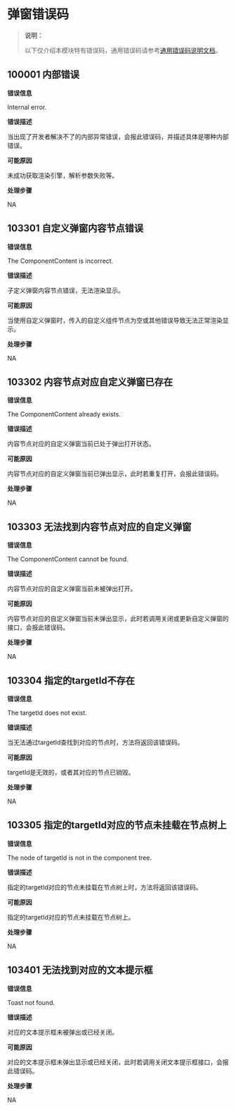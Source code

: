 # 弹窗错误码

> **说明：**
>
> 以下仅介绍本模块特有错误码，通用错误码请参考[通用错误码说明文档](../errorcode-universal.md)。

## 100001 内部错误

**错误信息**

Internal error.

**错误描述**

当出现了开发者解决不了的内部异常错误，会报此错误码，并描述具体是哪种内部错误。

**可能原因**

未成功获取渲染引擎，解析参数失败等。

**处理步骤**

NA

## 103301 自定义弹窗内容节点错误

**错误信息**

The ComponentContent is incorrect.

**错误描述**

子定义弹窗内容节点错误，无法渲染显示。

**可能原因**

当使用自定义弹窗时，传入的自定义组件节点为空或其他错误导致无法正常渲染显示。

**处理步骤**

NA

## 103302 内容节点对应自定义弹窗已存在

**错误信息**

The ComponentContent already exists.

**错误描述**

内容节点对应的自定义弹窗当前已处于弹出打开状态。

**可能原因**

内容节点对应的自定义弹窗当前已弹出显示，此时若重复打开，会报此错误码。

**处理步骤**

NA

## 103303 无法找到内容节点对应的自定义弹窗

**错误信息**

The ComponentContent cannot be found.

**错误描述**

内容节点对应的自定义弹窗当前未被弹出打开。

**可能原因**

内容节点对应的自定义弹窗当前未弹出显示，此时若调用关闭或更新自定义弹窗的接口，会报此错误码。

**处理步骤**

NA

## 103304 指定的targetId不存在

**错误信息**

The targetId does not exist.

**错误描述**

当无法通过targetId查找到对应的节点时，方法将返回该错误码。

**可能原因**

targetId是无效的，或者其对应的节点已销毁。

**处理步骤**

NA

## 103305 指定的targetId对应的节点未挂载在节点树上

**错误信息**

The node of targetId is not in the component tree.

**错误描述**

指定的targetId对应的节点未挂载在节点树上时，方法将返回该错误码。

**可能原因**

指定的targetId对应的节点未挂载在节点树上。

**处理步骤**

NA

## 103401 无法找到对应的文本提示框

**错误信息**

Toast not found.

**错误描述**

对应的文本提示框未被弹出或已经关闭。

**可能原因**

对应的文本提示框未弹出显示或已经关闭，此时若调用关闭文本提示框接口，会报此错误码。

**处理步骤**

NA
